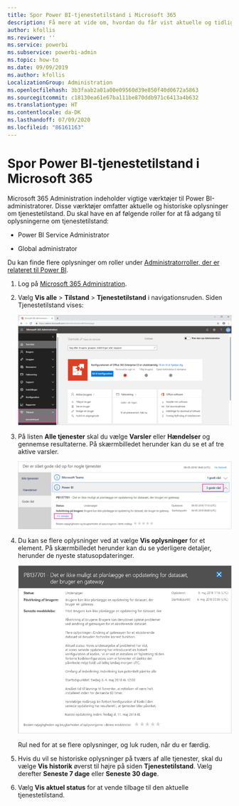 ```yaml
---
title: Spor Power BI-tjenestetilstand i Microsoft 365
description: Få mere at vide om, hvordan du får vist aktuelle og tidligere tjenestetilstande i Microsoft 365 Administration.
author: kfollis
ms.reviewer: ''
ms.service: powerbi
ms.subservice: powerbi-admin
ms.topic: how-to
ms.date: 09/09/2019
ms.author: kfollis
LocalizationGroup: Administration
ms.openlocfilehash: 3b3faab2a01a00e09560d39e850f40d0672a5863
ms.sourcegitcommit: c18130ea61e67ba111be870ddb971c6413a4b632
ms.translationtype: HT
ms.contentlocale: da-DK
ms.lasthandoff: 07/09/2020
ms.locfileid: "86161163"
---
```

# <a name="track-power-bi-service-health-in-microsoft-365"></a>Spor Power BI-tjenestetilstand i Microsoft 365

Microsoft 365 Administration indeholder vigtige værktøjer til Power BI-administratorer. Disse værktøjer omfatter aktuelle og historiske oplysninger om tjenestetilstand. Du skal have en af følgende roller for at få adgang til oplysningerne om tjenestetilstand:

* Power BI Service Administrator

* Global administrator

Du kan finde flere oplysninger om roller under [Administratorroller, der er relateret til Power BI](service-admin-administering-power-bi-in-your-organization.md#administrator-roles-related-to-power-bi).

1. Log på [Microsoft 365 Administration](https://portal.office.com/adminportal).

1. Vælg **Vis alle** > **Tilstand** > **Tjenestetilstand** i navigationsruden. Siden Tjenestetilstand vises:

    ![Skærmbillede af Microsoft 365 Administration, hvor indstillingerne Tilstand og Tjenestetilstand er markeret.](media/service-admin-health/service-health-tile.png)

1. På listen **Alle tjenester** skal du vælge **Varsler** eller **Hændelser** og gennemse resultaterne. På skærmbilledet herunder kan du se et af tre aktive varsler.

    ![Skærmbillede af siden Tjenestetilstand, hvor tre varsler til Power BI og indstillingen Vis detaljer er markeret.](media/service-admin-health/active-advisories.png)

1. Du kan se flere oplysninger ved at vælge **Vis oplysninger** for et element. På skærmbilledet herunder kan du se yderligere detaljer, herunder de nyeste statusopdateringer.

    ![Skærmbillede af Oplysninger om rådgivning med yderligere oplysninger.](media/service-admin-health/advisory-details.png)

    Rul ned for at se flere oplysninger, og luk ruden, når du er færdig.

1. Hvis du vil se historiske oplysninger på tværs af alle tjenester, skal du vælge **Vis historik** øverst til højre på siden **Tjenestetilstand**. Vælg derefter **Seneste 7 dage** eller **Seneste 30 dage**. 

1. Vælg **Vis aktuel status** for at vende tilbage til den aktuelle tjenestetilstand.